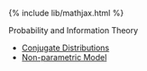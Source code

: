 {% include lib/mathjax.html %}

Probability and Information Theory
* [Conjugate Distributions](https://laming-chen.github.io/general_ml/conjugate_distributions)
* [Non-parametric Model](https://laming-chen.github.io/general_ml/non_parametric_model)
